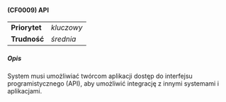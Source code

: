 #### (CF0009) API

|               |            |
|---------------|------------|
| **Priorytet** | _kluczowy_ |
| **Trudność**  | _średnia_  |

##### Opis

System musi umożliwiać twórcom aplikacji dostęp do interfejsu programistycznego (API), aby umożliwić integrację z innymi systemami i aplikacjami.
